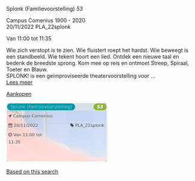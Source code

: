 Splonk (Familievoorstelling) *53*

Campus Comenius 1900 - 2020  
20/11/2022 PLA\_22splonk  

Van 11:00 tot 11:35

  

  

Wie zich verstopt is te zien. Wie fluistert roept het hardst. Wie beweegt is een standbeeld. Wie tekent hoort een lied. Ontdek een nieuwe taal en bedenk de breedste sprong. Kom mee op reis en ontmoet Streep, Spiraal, Toeter en Blauw.  
SPLONK! is een geïmproviseerde theatervoorstelling voor  ...  
[Lees meer](https://tickets.vgc.be/activity/subscribe/PLA_22splonk)

[Aankopen](https://tickets.vgc.be/ticketingActivity/subscribe/PLA_22splonk)

![](84499.png)

[Based on this search](https://tickets.vgc.be/activity/index?&vrijeplaatsen=1&Age%5B%5D=4%2C6&entity=286)